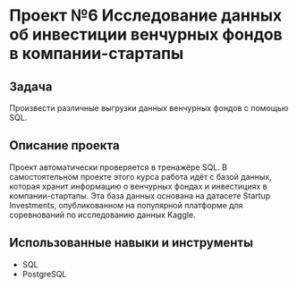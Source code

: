 # Проект №6 Исследование данных об инвестиции венчурных фондов в компании-стартапы
## Задача
Произвести различные выгрузки данных венчурных фондов с помощью SQL.
## Описание проекта
Проект автоматически проверяется в тренажёре SQL. В самостоятельном проекте этого курса работа идёт с базой данных, которая хранит информацию о венчурных фондах и инвестициях в компании-стартапы. Эта база данных основана на датасете Startup Investments, опубликованном на популярной платформе для соревнований по исследованию данных Kaggle.
## Использованные навыки и инструменты
  - SQL
  - PostgreSQL

